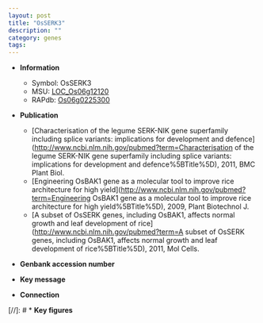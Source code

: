 ```yaml
---
layout: post
title: "OsSERK3"
description: ""
category: genes
tags: 
---
```


* **Information**  
    + Symbol: OsSERK3  
    + MSU: [LOC_Os06g12120](http://rice.plantbiology.msu.edu/cgi-bin/ORF_infopage.cgi?orf=LOC_Os06g12120)  
    + RAPdb: [Os06g0225300](http://rapdb.dna.affrc.go.jp/viewer/gbrowse_details/irgsp1?name=Os06g0225300)  

* **Publication**  
    + [Characterisation of the legume SERK-NIK gene superfamily including splice variants: implications for development and defence](http://www.ncbi.nlm.nih.gov/pubmed?term=Characterisation of the legume SERK-NIK gene superfamily including splice variants: implications for development and defence%5BTitle%5D), 2011, BMC Plant Biol.
    + [Engineering OsBAK1 gene as a molecular tool to improve rice architecture for high yield](http://www.ncbi.nlm.nih.gov/pubmed?term=Engineering OsBAK1 gene as a molecular tool to improve rice architecture for high yield%5BTitle%5D), 2009, Plant Biotechnol J.
    + [A subset of OsSERK genes, including OsBAK1, affects normal growth and leaf development of rice](http://www.ncbi.nlm.nih.gov/pubmed?term=A subset of OsSERK genes, including OsBAK1, affects normal growth and leaf development of rice%5BTitle%5D), 2011, Mol Cells.

* **Genbank accession number**  

* **Key message**  

* **Connection**  

[//]: # * **Key figures**  


